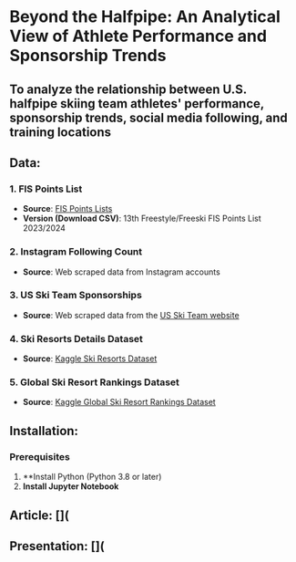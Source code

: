 # Beyond the Halfpipe: An Analytical View of Athlete Performance and Sponsorship Trends

## To analyze the relationship between U.S. halfpipe skiing team athletes' performance, sponsorship trends, social media following, and training locations

## Data:
### 1. FIS Points List
- **Source**: [FIS Points Lists](https://www.fis-ski.com/DB/freestyle-freeski/freeski/fis-points-lists.html?mi=menu-fis-points)
- **Version (Download CSV)**: 13th Freestyle/Freeski FIS Points List 2023/2024

### 2. Instagram Following Count
- **Source**: Web scraped data from Instagram accounts

### 3. US Ski Team Sponsorships
- **Source**: Web scraped data from the [US Ski Team website](https://www.usskiandsnowboard.org/)
  
### 4. Ski Resorts Details Dataset
- **Source**: [Kaggle Ski Resorts Dataset](https://www.kaggle.com/datasets/ulrikthygepedersen/ski-resorts)

### 5. Global Ski Resort Rankings Dataset
- **Source**: [Kaggle Global Ski Resort Rankings Dataset](https://www.kaggle.com/datasets/fhellander/global-ski-resort-rankings-dataset)

## Installation:
### Prerequisites
1. **Install Python (Python 3.8 or later)
2. **Install Jupyter Notebook**

## Article: [](
  
## Presentation: [](
